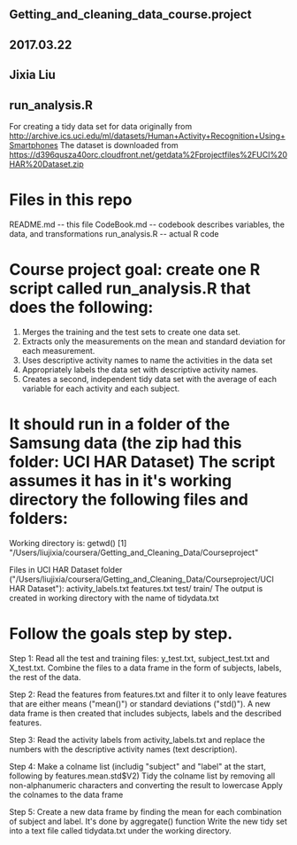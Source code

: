 ## Getting_and_cleaning_data_course.project
## 2017.03.22
## Jixia Liu
## run_analysis.R

For creating a tidy data set for data originally from http://archive.ics.uci.edu/ml/datasets/Human+Activity+Recognition+Using+Smartphones
The dataset is downloaded from
https://d396qusza40orc.cloudfront.net/getdata%2Fprojectfiles%2FUCI%20HAR%20Dataset.zip

# Files in this repo

README.md -- this file
CodeBook.md -- codebook describes variables, the data, and transformations
run_analysis.R -- actual R code

# Course project goal: create one R script called run_analysis.R that does the following:

1. Merges the training and the test sets to create one data set.
2. Extracts only the measurements on the mean and standard deviation for each measurement.
3. Uses descriptive activity names to name the activities in the data set
4. Appropriately labels the data set with descriptive activity names.
5. Creates a second, independent tidy data set with the average of each variable for each activity and each subject.

# It should run in a folder of the Samsung data (the zip had this folder: UCI HAR Dataset) The script assumes it has in it's working directory the following files and folders:
Working directory is: 
getwd()
[1] "/Users/liujixia/coursera/Getting_and_Cleaning_Data/Courseproject"

Files in UCI HAR Dataset folder ("/Users/liujixia/coursera/Getting_and_Cleaning_Data/Courseproject/UCI HAR Dataset"):
activity_labels.txt
features.txt
test/
train/
The output is created in working directory with the name of tidydata.txt

# Follow the goals step by step.

Step 1:
Read all the test and training files: y_test.txt, subject_test.txt and X_test.txt.
Combine the files to a data frame in the form of subjects, labels, the rest of the data.

Step 2:
Read the features from features.txt and filter it to only leave features that are either means ("mean()") or standard deviations ("std()"). 
A new data frame is then created that includes subjects, labels and the described features.

Step 3:
Read the activity labels from activity_labels.txt and replace the numbers with the descriptive activity names (text description).

Step 4:
Make a colname list (includig "subject" and "label" at the start, following by features.mean.std$V2)
Tidy the colname list by removing all non-alphanumeric characters and converting the result to lowercase
Apply the colnames to the data frame

Step 5:
Create a new data frame by finding the mean for each combination of subject and label. It's done by aggregate() function
Write the new tidy set into a text file called tidydata.txt under the working directory.
